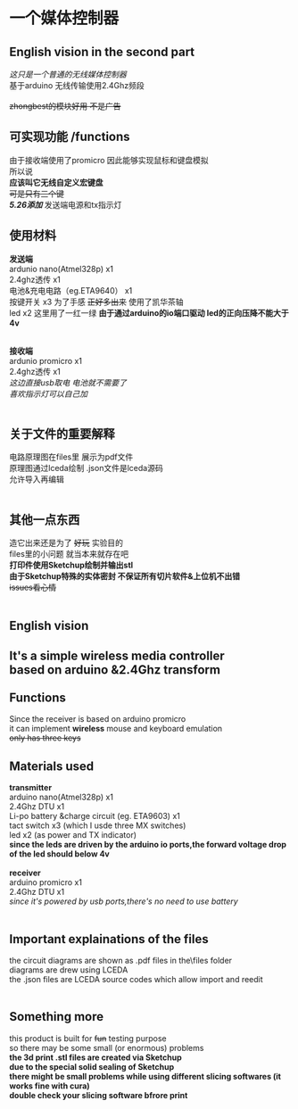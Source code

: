 一个媒体控制器
====
English vision in the second part
----
*这只是一个普通的无线媒体控制器*   <br>
基于arduino 无线传输使用2.4Ghz频段  <br>
<br>
~~zhongbest的模块好用 不是广告~~  <br>

可实现功能 /functions
----
由于接收端使用了promicro 因此能够实现鼠标和键盘模拟  <br>
所以说  <br>
**应该叫它无线自定义宏键盘**  <br>
~~可是只有三个键~~  <br>
***5.26添加***  发送端电源和tx指示灯 <br>

使用材料
----
**发送端**  <br>
ardunio nano(Atmel328p) x1  <br>
2.4ghz透传 x1  <br>
电池&充电电路（eg.ETA9640） x1 <br>
按键开关 x3 为了手感 ~~正好多出来~~ 使用了凯华茶轴 <br>
led x2 这里用了一红一绿 **由于通过arduino的io端口驱动 led的正向压降不能大于4v**<br>
<br>

**接收端** <br>
ardunio promicro x1  <br>
2.4ghz透传  x1  <br>
*这边直接usb取电 电池就不需要了*  <br>
*喜欢指示灯可以自己加*  <br>
<br>

关于文件的重要解释
----
电路原理图在files里 展示为pdf文件   <br>
原理图通过lceda绘制 .json文件是lceda源码   <br> 
允许导入再编辑  <br>
<br>

其他一点东西
----
造它出来还是为了 ~~好玩~~ 实验目的  <br>
files里的小问题 就当本来就存在吧  <br>
**打印件使用Sketchup绘制并输出stl**  <br>
**由于Sketchup特殊的实体密封 不保证所有切片软件&上位机不出错**  <br>
~~issues看心情~~ <br>
<br>

English vision
----
**It's a simple wireless media controller** <br>
based on arduino &2.4Ghz transform <br>
<br>
Functions
----
Since the receiver is based on arduino promicro<br>
it can implement **wireless** mouse and keyboard emulation<br>
~~only has three keys~~
<br>

Materials used
----
**transmitter** <br>
arduino nano(Atmel328p) x1 <br>
2.4Ghz DTU x1 <br>
Li-po battery &charge circuit (eg. ETA9603) x1  <br>
tact switch x3 (which I usde three MX switches) <br>
led x2 (as power and TX indicator)<br>
**since the leds are driven by the arduino io ports,the forward voltage drop of the led should below 4v** <br>
<br>
**receiver**  <br>
arduino promicro x1 <br>
2.4Ghz DTU x1 <br>
*since it's powered by usb ports,there's no need to use battery* <br>
<br>

Important explainations of the files
----
the circuit diagrams are shown as .pdf files in the\files folder <br>
diagrams are drew using LCEDA <br>
the .json files are LCEDA source codes which allow import and reedit <br>
<br>

Something more
----
this product is built for ~~fun~~ testing purpose <br>
so there may be some small (or enormous) problems <br>
**the 3d print .stl files are created via Sketchup** <br>
**due to the special solid sealing of Sketchup**  <br>
**there might be small problems while using different slicing softwares (it works fine with cura)**  <br>
**double check your slicing software bfrore print** <br>

